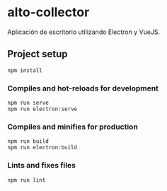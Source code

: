 # alto-collector
Aplicación de escritorio utilizando Electron y VueJS.

## Project setup
```
npm install
```

### Compiles and hot-reloads for development
```
npm run serve
npm run electron:serve
```

### Compiles and minifies for production
```
npm run build
npm run electron:build
```

### Lints and fixes files
```
npm run lint
```